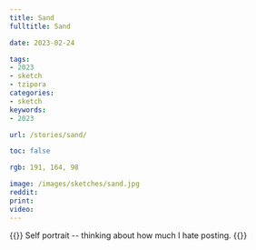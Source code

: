 ```yaml
---
title: Sand
fulltitle: Sand

date: 2023-02-24

tags: 
- 2023
- sketch
- tzipora
categories:
- sketch
keywords:
- 2023

url: /stories/sand/

toc: false

rgb: 191, 164, 98

image: /images/sketches/sand.jpg
reddit:
print: 
video:
---
```

{{<hint caption>}}
Self portrait -- thinking about how much I hate posting.
{{</hint>}}